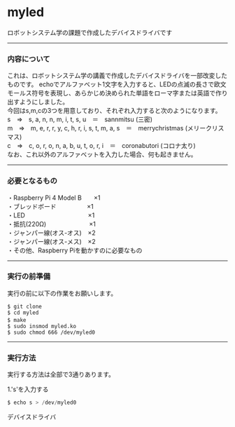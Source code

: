 # myled
ロボットシステム学の課題で作成したデバイスドライバです

________________________________

### 内容について

これは、ロボットシステム学の講義で作成したデバイスドライバを一部改変したものです。
echoでアルファベット1文字を入力すると、LEDの点滅の長さで欧文モールス符号を表現し、あらかじめ決められた単語をローマ字または英語で作り出すようにしました。  
今回はs,m,cの3つを用意しており、それぞれ入力すると次のようになります。  
s　⇒　s, a, n, n, m, i, t, s, u　＝　sannmitsu (三密)  
m　⇒　m, e, r, r, y, c, h, r, i, s, t, m, a, s　＝　merrychristmas (メリークリスマス)  
c　⇒　c, o, r, o, n, a, b, u, t, o, r, i　＝　coronabutori (コロナ太り)  
なお、これ以外のアルファベットを入力した場合、何も起きません。

________________________________

### 必要となるもの

・Raspberry Pi 4 Model B　　×1  
・ブレッドボード　　　　　×1  
・LED　　　　　　　　　　 ×1  
・抵抗(220Ω)　　　　　　　×1  
・ジャンパー線(オス-オス)　×2  
・ジャンパー線(オス-メス)　×2  
・その他、Raspberry Piを動かすのに必要なもの

________________________________

### 実行の前準備

実行の前に以下の作業をお願いします。  
```
$ git clone   
$ cd myled   
$ make　　　   
$ sudo insmod myled.ko
$ sudo chmod 666 /dev/myled0
```  

________________________________

### 実行方法

実行する方法は全部で3通りあります。  

1.'s'を入力する  
~~~C
$ echo s > /dev/myled0
~~~
デバイスドライバ
